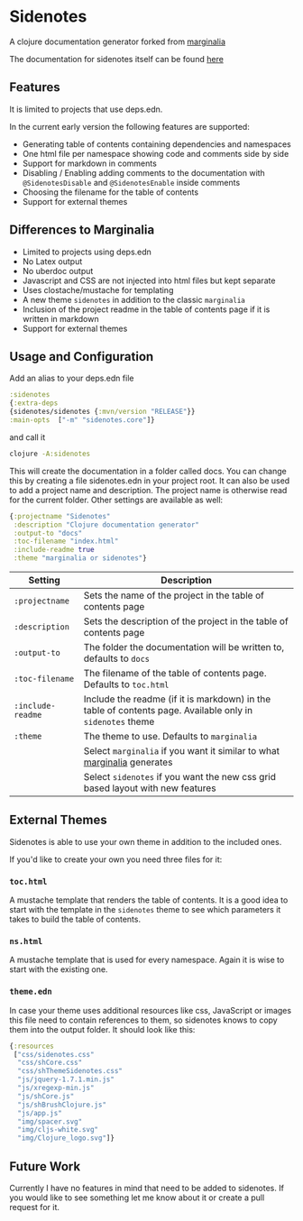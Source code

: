 # Sidenotes

A clojure documentation generator forked from [marginalia](https://github.com/gdeer81/marginalia/)

The documentation for sidenotes itself can be found [here](https://captain-porcelain.github.io/sidenotes/index.html)

## Features

It is limited to projects that use deps.edn.

In the current early version the following features are supported:
- Generating table of contents containing dependencies and namespaces
- One html file per namespace showing code and comments side by side
- Support for markdown in comments
- Disabling / Enabling adding comments to the documentation with `@SidenotesDisable` and `@SidenotesEnable` inside comments
- Choosing the filename for the table of contents
- Support for external themes

## Differences to Marginalia

- Limited to projects using deps.edn
- No Latex output
- No uberdoc output
- Javascript and CSS are not injected into html files but kept separate
- Uses clostache/mustache for templating
- A new theme `sidenotes` in addition to the classic `marginalia`
- Inclusion of the project readme in the table of contents page if it is written in markdown
- Support for external themes

## Usage and Configuration

Add an alias to your deps.edn file

```clojure
:sidenotes
{:extra-deps
{sidenotes/sidenotes {:mvn/version "RELEASE"}}
:main-opts  ["-m" "sidenotes.core"]}
```

and call it

```bash
clojure -A:sidenotes

```

This will create the documentation in a folder called docs. You can change this by creating a file sidenotes.edn
in your project root. It can also be used to add a project name and description. The project name is otherwise
read for the current folder. Other settings are available as well:

```clojure
{:projectname "Sidenotes"
 :description "Clojure documentation generator"
 :output-to "docs"
 :toc-filename "index.html"
 :include-readme true
 :theme "marginalia or sidenotes"}
```

| Setting | Description |
| ------- | ----------- |
| `:projectname` | Sets the name of the project in the table of contents page |
| `:description` | Sets the description of the project in the table of contents page |
| `:output-to` | The folder the documentation will be written to, defaults to `docs` |
| `:toc-filename` | The filename of the table of contents page. Defaults to `toc.html` |
| `:include-readme` | Include the readme (if it is markdown) in the table of contents page. Available only in `sidenotes` theme |
| `:theme` | The theme to use. Defaults to `marginalia` |
|  | Select `marginalia` if you want it similar to what [marginalia](https://github.com/gdeer81/marginalia/) generates |
|  | Select `sidenotes` if you want the new css grid based layout with new features |

## External Themes

Sidenotes is able to use your own theme in addition to the included ones.

If you'd like to create your own you need three files for it:

### `toc.html`

A mustache template that renders the table of contents. It is a good idea to start with the template in the `sidenotes` theme to
see which parameters it takes to build the table of contents.

### `ns.html`

A mustache template that is used for every namespace. Again it is wise to start with the existing one.

### `theme.edn`

In case your theme uses additional resources like css, JavaScript or images this file need to contain references to them, so
sidenotes knows to copy them into the output folder. It should look like this:

```clojure
{:resources
 ["css/sidenotes.css"
  "css/shCore.css"
  "css/shThemeSidenotes.css"
  "js/jquery-1.7.1.min.js"
  "js/xregexp-min.js"
  "js/shCore.js"
  "js/shBrushClojure.js"
  "js/app.js"
  "img/spacer.svg"
  "img/cljs-white.svg"
  "img/Clojure_logo.svg"]}
```

## Future Work

Currently I have no features in mind that need to be added to sidenotes. If you would like to see
something let me know about it or create a pull request for it.
